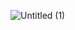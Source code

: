 ![Untitled (1)](https://github.com/tanasinp/go-inventory-management/assets/123006841/e09fa0f2-ce40-4e55-bd70-d6f605f90801)
